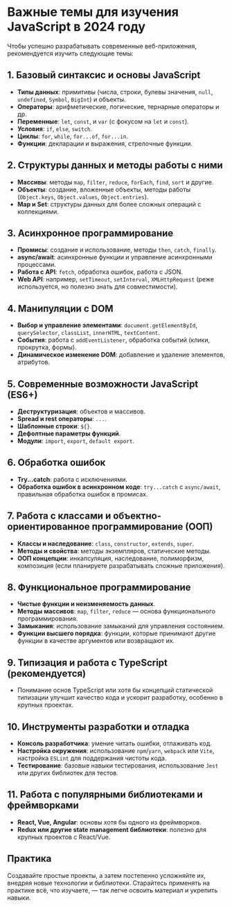 # Важные темы для изучения JavaScript в 2024 году

Чтобы успешно разрабатывать современные веб-приложения, рекомендуется изучить следующие темы:

## 1. Базовый синтаксис и основы JavaScript
- **Типы данных**: примитивы (числа, строки, булевы значения, `null`, `undefined`, `Symbol`, `BigInt`) и объекты.
- **Операторы**: арифметические, логические, тернарные операторы и др.
- **Переменные**: `let`, `const`, и `var` (с фокусом на `let` и `const`).
- **Условия**: `if`, `else`, `switch`.
- **Циклы**: `for`, `while`, `for...of`, `for...in`.
- **Функции**: декларации и выражения, стрелочные функции.

## 2. Структуры данных и методы работы с ними
- **Массивы**: методы `map`, `filter`, `reduce`, `forEach`, `find`, `sort` и другие.
- **Объекты**: создание, вложенные объекты, методы работы (`Object.keys`, `Object.values`, `Object.entries`).
- **Map и Set**: структуры данных для более сложных операций с коллекциями.

## 3. Асинхронное программирование
- **Промисы**: создание и использование, методы `then`, `catch`, `finally`.
- **async/await**: асинхронные функции и управление асинхронными процессами.
- **Работа с API**: `fetch`, обработка ошибок, работа с JSON.
- **Web API**: например, `setTimeout`, `setInterval`, `XMLHttpRequest` (реже используется, но полезно знать для совместимости).

## 4. Манипуляции с DOM
- **Выбор и управление элементами**: `document.getElementById`, `querySelector`, `classList`, `innerHTML`, `textContent`.
- **События**: работа с `addEventListener`, обработка событий (клики, прокрутка, формы).
- **Динамическое изменение DOM**: добавление и удаление элементов, атрибутов.

## 5. Современные возможности JavaScript (ES6+)
- **Деструктуризация**: объектов и массивов.
- **Spread и rest операторы**: `...`.
- **Шаблонные строки**: `${}`.
- **Дефолтные параметры функций**.
- **Модули**: `import`, `export`, `default export`.

## 6. Обработка ошибок
- **Try...catch**: работа с исключениями.
- **Обработка ошибок в асинхронном коде**: `try...catch` с `async/await`, правильная обработка ошибок в промисах.

## 7. Работа с классами и объектно-ориентированное программирование (ООП)
- **Классы и наследование**: `class`, `constructor`, `extends`, `super`.
- **Методы и свойства**: методы экземпляров, статические методы.
- **ООП концепции**: инкапсуляция, наследование, полиморфизм, композиция (если планируете разрабатывать сложные приложения).

## 8. Функциональное программирование
- **Чистые функции и неизменяемость данных**.
- **Методы массивов**: `map`, `filter`, `reduce` — основа функционального программирования.
- **Замыкания**: использование замыканий для управления состоянием.
- **Функции высшего порядка**: функции, которые принимают другие функции в качестве аргументов или возвращают их.

## 9. Типизация и работа с TypeScript (рекомендуется)
- Понимание основ TypeScript или хотя бы концепций статической типизации улучшит качество кода и ускорит разработку, особенно в крупных проектах.

## 10. Инструменты разработки и отладка
- **Консоль разработчика**: умение читать ошибки, отлаживать код.
- **Настройка окружения**: использование `npm`/`yarn`, `webpack` или `Vite`, настройка `ESLint` для поддержания чистоты кода.
- **Тестирование**: базовые навыки тестирования, использование `Jest` или других библиотек для тестов.

## 11. Работа с популярными библиотеками и фреймворками
- **React, Vue, Angular**: основы хотя бы одного из фреймворков.
- **Redux или другие state management библиотеки**: полезно для крупных проектов с React/Vue.

## Практика
Создавайте простые проекты, а затем постепенно усложняйте их, внедряя новые технологии и библиотеки. Старайтесь применять на практике всё, что изучаете, — так легче освоить материал и укрепить навыки.

